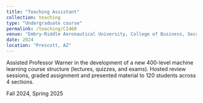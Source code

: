 ```yaml
---
title: "Teaching Assistant"
collection: teaching
type: "Undergraduate course"
permalink: /teaching/CI460
venue: "Embry-Riddle Aeronautical University, College of Business, Security & Intelligence"
date: 2024
location: "Prescott, AZ"
---
```


Assisted Professor Warner in the development of a new 400-level machine learning course structure (lectures, quizzes, and exams). Hosted review sessions, graded assignment and presented material to 120 students across 4 sections.

Fall 2024, Spring 2025
